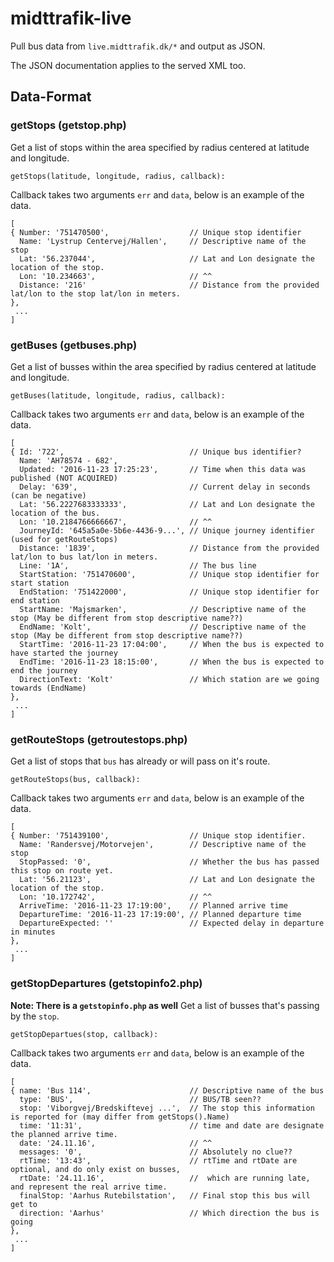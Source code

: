 # midttrafik-live
Pull bus data from `live.midttrafik.dk/*` and output as JSON.

The JSON documentation applies to the served XML too.

## Data-Format
### getStops (getstop.php)
Get a list of stops within the area specified by radius centered at latitude and longitude. 
```
getStops(latitude, longitude, radius, callback):
```
Callback takes two arguments `err` and `data`,  below is an example of the data. 
```
[
{ Number: '751470500',                  // Unique stop identifier
  Name: 'Lystrup Centervej/Hallen',     // Descriptive name of the stop
  Lat: '56.237044',                     // Lat and Lon designate the location of the stop.
  Lon: '10.234663',                     // ^^
  Distance: '216'                       // Distance from the provided lat/lon to the stop lat/lon in meters.
}, 
 ... 
]
```
### getBuses (getbuses.php)
Get a list of busses within the area specified by radius centered at latitude and longitude. 
```
getBuses(latitude, longitude, radius, callback):
```
Callback takes two arguments `err` and `data`,  below is an example of the data. 
```
[
{ Id: '722',                            // Unique bus identifier?
  Name: 'AH78574 - 682',
  Updated: '2016-11-23 17:25:23',       // Time when this data was published (NOT ACQUIRED)
  Delay: '639',                         // Current delay in seconds (can be negative)
  Lat: '56.2227683333333',              // Lat and Lon designate the location of the bus.
  Lon: '10.2184766666667',              // ^^
  JourneyId: '645a5a0e-5b6e-4436-9...', // Unique journey identifier (used for getRouteStops)
  Distance: '1839',                     // Distance from the provided lat/lon to bus lat/lon in meters.
  Line: '1A',                           // The bus line
  StartStation: '751470600',            // Unique stop identifier for start station
  EndStation: '751422000',              // Unique stop identifier for end station
  StartName: 'Majsmarken',              // Descriptive name of the stop (May be different from stop descriptive name??)
  EndName: 'Kolt',                      // Descriptive name of the stop (May be different from stop descriptive name??)
  StartTime: '2016-11-23 17:04:00',     // When the bus is expected to have started the journey
  EndTime: '2016-11-23 18:15:00',       // When the bus is expected to end the journey
  DirectionText: 'Kolt'                 // Which station are we going towards (EndName)
}, 
 ... 
] 
```
### getRouteStops (getroutestops.php)
Get a list of stops that `bus` has already or will pass on it's route. 
```
getRouteStops(bus, callback):
```
Callback takes two arguments `err` and `data`,  below is an example of the data. 
```
[
{ Number: '751439100',                  // Unique stop identifier.
  Name: 'Randersvej/Motorvejen',        // Descriptive name of the stop
  StopPassed: '0',                      // Whether the bus has passed this stop on route yet.
  Lat: '56.21123',                      // Lat and Lon designate the location of the stop.
  Lon: '10.172742',                     // ^^
  ArriveTime: '2016-11-23 17:19:00',    // Planned arrive time
  DepartureTime: '2016-11-23 17:19:00', // Planned departure time
  DepartureExpected: ''                 // Expected delay in departure in minutes
}, 
 ... 
] 
```
### getStopDepartures (getstopinfo2.php)
**Note: There is a `getstopinfo.php` as well**
Get a list of busses that's passing by the `stop`.
```
getStopDepartues(stop, callback):
```
Callback takes two arguments `err` and `data`,  below is an example of the data. 
```
[
{ name: 'Bus 114',                      // Descriptive name of the bus
  type: 'BUS',                          // BUS/TB seen??
  stop: 'Viborgvej/Bredskiftevej ...',  // The stop this information is reported for (may differ from getStops().Name)
  time: '11:31',                        // time and date are designate the planned arrive time.
  date: '24.11.16',                     // ^^
  messages: '0',                        // Absolutely no clue??
  rtTime: '13:43',                      // rtTime and rtDate are optional, and do only exist on busses,
  rtDate: '24.11.16',                   //  which are running late, and represent the real arrive time.
  finalStop: 'Aarhus Rutebilstation',   // Final stop this bus will get to
  direction: 'Aarhus'                   // Which direction the bus is going
},
 ...
]
```
